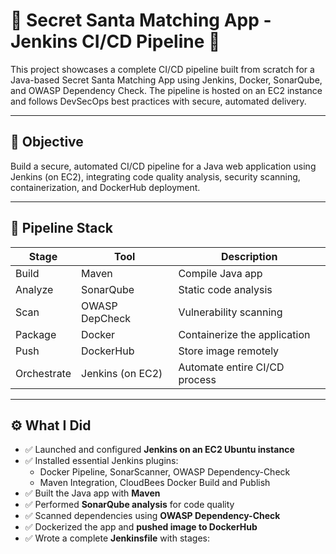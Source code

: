 # 🎅 Secret Santa Matching App - Jenkins CI/CD Pipeline 🚀

This project showcases a complete CI/CD pipeline built from scratch for a Java-based Secret Santa Matching App using Jenkins, Docker, SonarQube, and OWASP Dependency Check. The pipeline is hosted on an EC2 instance and follows DevSecOps best practices with secure, automated delivery.

---

## 🎯 Objective

Build a secure, automated CI/CD pipeline for a Java web application using Jenkins (on EC2), integrating code quality analysis, security scanning, containerization, and DockerHub deployment.

---

## 🧱 Pipeline Stack

| Stage         | Tool               | Description                                |
|---------------|--------------------|--------------------------------------------|
| Build         | Maven              | Compile Java app                           |
| Analyze       | SonarQube          | Static code analysis                       |
| Scan          | OWASP DepCheck     | Vulnerability scanning                     |
| Package       | Docker             | Containerize the application               |
| Push          | DockerHub          | Store image remotely                       |
| Orchestrate   | Jenkins (on EC2)   | Automate entire CI/CD process              |

---

## ⚙️ What I Did

- ✅ Launched and configured **Jenkins on an EC2 Ubuntu instance**
- ✅ Installed essential Jenkins plugins:
  - Docker Pipeline, SonarScanner, OWASP Dependency-Check
  - Maven Integration, CloudBees Docker Build and Publish
- ✅ Built the Java app with **Maven**
- ✅ Performed **SonarQube analysis** for code quality
- ✅ Scanned dependencies using **OWASP Dependency-Check**
- ✅ Dockerized the app and **pushed image to DockerHub**
- ✅ Wrote a complete **Jenkinsfile** with stages:


